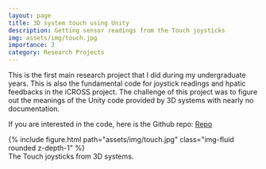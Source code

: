 ```yaml
---
layout: page
title: 3D system touch using Unity
description: Getting sensor readings from the Touch joysticks
img: assets/img/touch.jpg
importance: 3
category: Research Projects
---
```


This is the first main research project that I did during my undergraduate years. This is also the fundamental code for joystick readings and hpatic feedbacks in the iCROSS project. The challenge of this project was to figure out the meanings of the Unity code provided by 3D systems with nearly no documentation.

If you are interested in the code, here is the Github repo: [Repo](https://github.com/pei06/unity_touch)


<div class="row">
    <div class="col-sm mt-3 mt-md-0">
        {% include figure.html path="assets/img/touch.jpg" class="img-fluid rounded z-depth-1" %}
    </div>
</div>
<div class="caption">
    The Touch joysticks from 3D systems.
</div>



